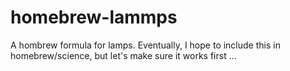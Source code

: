 homebrew-lammps
===============

A hombrew formula for lamps. Eventually, I hope to include this in homebrew/science, but let's make sure it works first ...